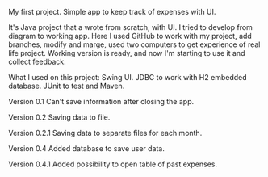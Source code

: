 My first project. Simple app to keep track of expenses with UI. 

It's Java project that a wrote from scratch, with UI. I tried to develop from diagram to working app.
Here I used GitHub to work with my project, add branches, modify and marge, used two computers to get experience of real life project.
Working version is ready, and now I'm starting to use it and collect feedback.

What I used on this project:
Swing UI. JDBC to work with H2 embedded database. JUnit to test and Maven.

Version 0.1
Can't save information after closing the app.

Version 0.2
Saving data to file.

Version 0.2.1
Saving data to separate files for each month.

Version 0.4
Added database to save user data.

Version 0.4.1
Added possibility to open table of past expenses.
